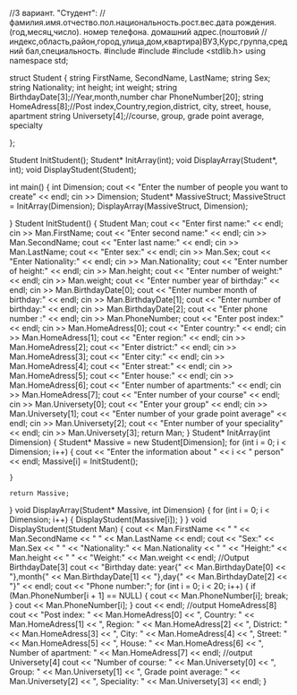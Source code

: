 //3 вариант. "Студент":
//фамилия.имя.отчество.пол.национальность.рост.вес.дата рождения.(год,месяц,число). номер телефона. домашний адрес.(поштовий 
//индекс,область,район,город,улица,дом,квартира)ВУЗ,Курс,группа,средний бал,специальность.
#include <iostream>
#include <string>
#include <stdlib.h>
using namespace std;



struct Student {
    string FirstName, SecondName, LastName;
    string Sex;
    string Nationality;
    int height;
    int weight;
    string BirthdayDate[3];//Year,month,number
    char PhoneNumber[20];
    string HomeAdress[8];//Post index,Country,region,district, city, street, house, apartment
    string Universety[4];//course, group, grade point average, specialty

};

Student InitStudent();
Student* InitArray(int);
void DisplayArray(Student*, int);
void DisplayStudent(Student);

int main() {
    int Dimension;
    cout << "Enter the number of people you want to create" << endl;
    cin >> Dimension;
    Student* MassiveStruct;
    MassiveStruct = InitArray(Dimension);
    DisplayArray(MassiveStruct, Dimension);

}
Student InitStudent() {
    Student Man;
    cout << "Enter first name:" << endl;
    cin >> Man.FirstName;
    cout << "Enter second name:" << endl;
    cin >> Man.SecondName;
    cout << "Enter last name:" << endl;
    cin >> Man.LastName;
    cout << "Enter sex:" << endl;
    cin >> Man.Sex;
    cout << "Enter Nationality:" << endl;
    cin >> Man.Nationality;
    cout << "Enter number of height:" << endl;
    cin >> Man.height;
    cout << "Enter number of weight:" << endl;
    cin >> Man.weight;
    cout << "Enter number  year of birthday:" << endl;
    cin >> Man.BirthdayDate[0];
    cout << "Enter number  month of birthday:" << endl;
    cin >> Man.BirthdayDate[1];
    cout << "Enter number of birthday:" << endl;
    cin >> Man.BirthdayDate[2];
    cout << "Enter phone number :" << endl;
    cin >> Man.PhoneNumber;
    cout << "Enter post index:" << endl;
    cin >> Man.HomeAdress[0];
    cout << "Enter country:" << endl;
    cin >> Man.HomeAdress[1];
    cout << "Enter region:" << endl;
    cin >> Man.HomeAdress[2];
    cout << "Enter district:" << endl;
    cin >> Man.HomeAdress[3];
    cout << "Enter city:" << endl;
    cin >> Man.HomeAdress[4];
    cout << "Enter streat:" << endl;
    cin >> Man.HomeAdress[5];
    cout << "Enter house:" << endl;
    cin >> Man.HomeAdress[6];
    cout << "Enter number of apartments:" << endl;
    cin >> Man.HomeAdress[7];
    cout << "Enter  number of your course" << endl;
    cin >> Man.Universety[0];
    cout << "Enter  your group" << endl;
    cin >> Man.Universety[1];
    cout << "Enter  number of your  grade point average" << endl;
    cin >> Man.Universety[2];
    cout << "Enter  number of your  speciality" << endl;
    cin >> Man.Universety[3];
    return Man;
}
Student* InitArray(int Dimension) {
    Student* Massive = new Student[Dimension];
    for (int i = 0; i < Dimension; i++) {
        cout << "Enter the information about " << i << " person" << endl;
        Massive[i] = InitStudent();

    }

    return Massive;
}
void DisplayArray(Student* Massive, int Dimension) {
    for (int i = 0; i < Dimension; i++) {
        DisplayStudent(Massive[i]);
    }
}
void DisplayStudent(Student Man) {
    cout << Man.FirstName << " " << Man.SecondName << " " << Man.LastName << endl;
    cout << "Sex:" << Man.Sex << "  " << "Nationality:" << Man.Nationality << "  " << "Height:" << Man.height << "  " << "Weight:" << Man.weight << endl;
    //Output BirthdayDate[3]
    cout << "Birthday date: year{" << Man.BirthdayDate[0] << "},month{" << Man.BirthdayDate[1] << "},day{" << Man.BirthdayDate[2] << "}" << endl;
    cout << "Phone number:";
    for (int i = 0; i < 20; i++) {
        if (Man.PhoneNumber[i + 1] == NULL) {
            cout << Man.PhoneNumber[i];
            break;
        }
        cout << Man.PhoneNumber[i];
    }
    cout << endl;
    //output  HomeAdress[8]
    cout << "Post index: " << Man.HomeAdress[0] << ", Country: " << Man.HomeAdress[1] << ", Region: " << Man.HomeAdress[2] << ", District: " << Man.HomeAdress[3] << ", City: " << Man.HomeAdress[4] << ", Street: " << Man.HomeAdress[5] << ", House: " << Man.HomeAdress[6] << ", Number of apartment: " << Man.HomeAdress[7] << endl;
    //output Universety[4]
    cout << "Number of course: " << Man.Universety[0] << ", Group: " << Man.Universety[1] << ", Grade point average: " << Man.Universety[2] << ", Speciality: " << Man.Universety[3] << endl;
}
